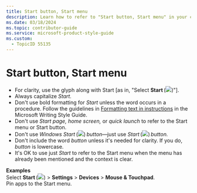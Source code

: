 ```yaml
---
title: Start button, Start menu
description: Learn how to refer to "Start button, Start menu" in your content.
ms.date: 03/18/2024
ms.topic: contributor-guide
ms.service: microsoft-product-style-guide
ms.custom:
  - TopicID 55135
---
```



# Start button, Start menu

- For clarity, use the glyph along with Start [as in, "Select **Start** (<img src="~/media/1086348946.png">)"].  
- Always capitalize *Start.* 
- Don't use bold formatting for *Start* unless the word occurs in a procedure. Follow the guidelines in [Formatting text in instructions](/style-guide/procedures-instructions/formatting-text-in-instructions) in the Microsoft Writing Style Guide. 
- Don't use *Start page, home screen,* or *quick launch* to refer to the Start menu or Start button. 
- Don't use *Windows Start* (<img src="~/media/1869112808.png">) *button*—just use *Start* (<img src="~/media/1775171997.png">) *button.*
- Don't include the word *button* unless it's needed for clarity. If you do, *button* is lowercase. 
- It's OK to use just *Start* to refer to the Start menu when the menu has already been mentioned and the context is clear. 

**Examples**  
Select **Start** (<img src="~/media/1812031940.png">) > **Settings** > **Devices** > **Mouse & Touchpad**.   
Pin apps to the Start menu.  

